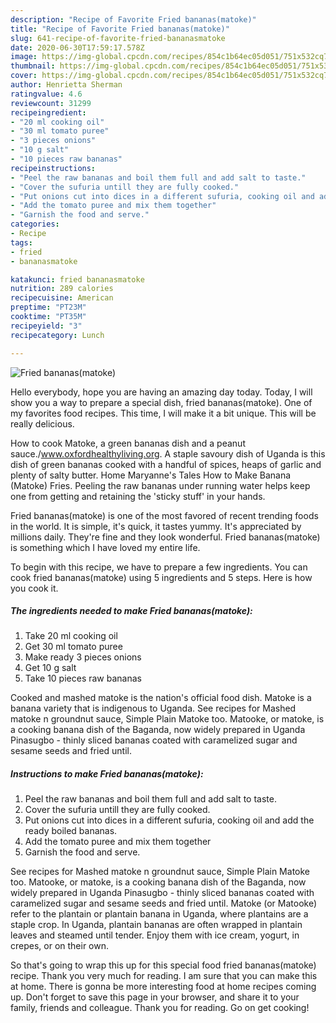 ```yaml
---
description: "Recipe of Favorite Fried bananas(matoke)"
title: "Recipe of Favorite Fried bananas(matoke)"
slug: 641-recipe-of-favorite-fried-bananasmatoke
date: 2020-06-30T17:59:17.578Z
image: https://img-global.cpcdn.com/recipes/854c1b64ec05d051/751x532cq70/fried-bananasmatoke-recipe-main-photo.jpg
thumbnail: https://img-global.cpcdn.com/recipes/854c1b64ec05d051/751x532cq70/fried-bananasmatoke-recipe-main-photo.jpg
cover: https://img-global.cpcdn.com/recipes/854c1b64ec05d051/751x532cq70/fried-bananasmatoke-recipe-main-photo.jpg
author: Henrietta Sherman
ratingvalue: 4.6
reviewcount: 31299
recipeingredient:
- "20 ml cooking oil"
- "30 ml tomato puree"
- "3 pieces onions"
- "10 g salt"
- "10 pieces raw bananas"
recipeinstructions:
- "Peel the raw bananas and boil them full and add salt to taste."
- "Cover the sufuria untill they are fully cooked."
- "Put onions cut into dices in a different sufuria, cooking oil and add the ready boiled bananas."
- "Add the tomato puree and mix them together"
- "Garnish the food and serve."
categories:
- Recipe
tags:
- fried
- bananasmatoke

katakunci: fried bananasmatoke 
nutrition: 289 calories
recipecuisine: American
preptime: "PT23M"
cooktime: "PT35M"
recipeyield: "3"
recipecategory: Lunch

---
```



![Fried bananas(matoke)](https://img-global.cpcdn.com/recipes/854c1b64ec05d051/751x532cq70/fried-bananasmatoke-recipe-main-photo.jpg)

Hello everybody, hope you are having an amazing day today. Today, I will show you a way to prepare a special dish, fried bananas(matoke). One of my favorites food recipes. This time, I will make it a bit unique. This will be really delicious.

How to cook Matoke, a green bananas dish and a peanut sauce./www.oxfordhealthyliving.org. A staple savoury dish of Uganda is this dish of green bananas cooked with a handful of spices, heaps of garlic and plenty of salty butter. Home Maryanne&#39;s Tales How to Make Banana (Matoke) Fries. Peeling the raw bananas under running water helps keep one from getting and retaining the &#39;sticky stuff&#39; in your hands.

Fried bananas(matoke) is one of the most favored of recent trending foods in the world. It is simple, it's quick, it tastes yummy. It's appreciated by millions daily. They're fine and they look wonderful. Fried bananas(matoke) is something which I have loved my entire life.


To begin with this recipe, we have to prepare a few ingredients. You can cook fried bananas(matoke) using 5 ingredients and 5 steps. Here is how you cook it.

<!--inarticleads1-->

##### The ingredients needed to make Fried bananas(matoke):

1. Take 20 ml cooking oil
1. Get 30 ml tomato puree
1. Make ready 3 pieces onions
1. Get 10 g salt
1. Take 10 pieces raw bananas


Cooked and mashed matoke is the nation&#39;s official food dish. Matoke is a banana variety that is indigenous to Uganda. See recipes for Mashed matoke n groundnut sauce, Simple Plain Matoke too. Matooke, or matoke, is a cooking banana dish of the Baganda, now widely prepared in Uganda Pinasugbo - thinly sliced bananas coated with caramelized sugar and sesame seeds and fried until. 

<!--inarticleads2-->

##### Instructions to make Fried bananas(matoke):

1. Peel the raw bananas and boil them full and add salt to taste.
1. Cover the sufuria untill they are fully cooked.
1. Put onions cut into dices in a different sufuria, cooking oil and add the ready boiled bananas.
1. Add the tomato puree and mix them together
1. Garnish the food and serve.


See recipes for Mashed matoke n groundnut sauce, Simple Plain Matoke too. Matooke, or matoke, is a cooking banana dish of the Baganda, now widely prepared in Uganda Pinasugbo - thinly sliced bananas coated with caramelized sugar and sesame seeds and fried until. Matoke (or Matooke) refer to the plantain or plantain banana in Uganda, where plantains are a staple crop. In Uganda, plantain bananas are often wrapped in plantain leaves and steamed until tender. Enjoy them with ice cream, yogurt, in crepes, or on their own. 

So that's going to wrap this up for this special food fried bananas(matoke) recipe. Thank you very much for reading. I am sure that you can make this at home. There is gonna be more interesting food at home recipes coming up. Don't forget to save this page in your browser, and share it to your family, friends and colleague. Thank you for reading. Go on get cooking!
